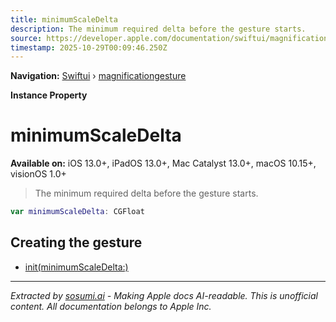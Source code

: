 ```yaml
---
title: minimumScaleDelta
description: The minimum required delta before the gesture starts.
source: https://developer.apple.com/documentation/swiftui/magnificationgesture/minimumscaledelta
timestamp: 2025-10-29T00:09:46.250Z
---
```


**Navigation:** [Swiftui](/documentation/swiftui) › [magnificationgesture](/documentation/swiftui/magnificationgesture)

**Instance Property**

# minimumScaleDelta

**Available on:** iOS 13.0+, iPadOS 13.0+, Mac Catalyst 13.0+, macOS 10.15+, visionOS 1.0+

> The minimum required delta before the gesture starts.

```swift
var minimumScaleDelta: CGFloat
```

## Creating the gesture

- [init(minimumScaleDelta:)](/documentation/swiftui/magnificationgesture/init(minimumscaledelta:))

---

*Extracted by [sosumi.ai](https://sosumi.ai) - Making Apple docs AI-readable.*
*This is unofficial content. All documentation belongs to Apple Inc.*
